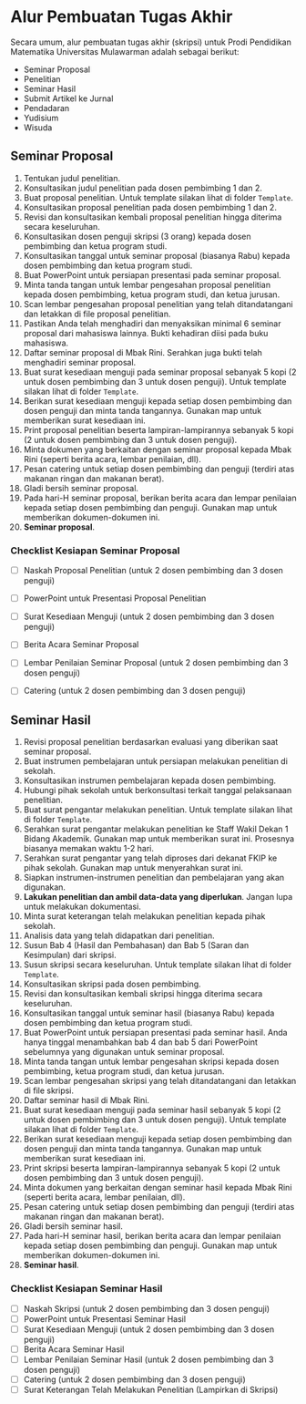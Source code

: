 # Alur Pembuatan Tugas Akhir

Secara umum, alur pembuatan tugas akhir (skripsi) untuk Prodi Pendidikan Matematika Universitas Mulawarman adalah sebagai berikut:

 - Seminar Proposal
 - Penelitian
 - Seminar Hasil
 - Submit Artikel ke Jurnal
 - Pendadaran
 - Yudisium
 - Wisuda

## Seminar Proposal

 1. Tentukan judul penelitian.
 2. Konsultasikan judul penelitian pada dosen pembimbing 1 dan 2.
 3. Buat proposal penelitian. Untuk template silakan lihat di folder `Template`.
 4. Konsultasikan proposal penelitian pada dosen pembimbing 1 dan 2.
 5. Revisi dan konsultasikan kembali proposal penelitian hingga diterima secara keseluruhan.
 6. Konsultasikan dosen penguji skripsi (3 orang) kepada dosen pembimbing dan ketua program studi.
 7. Konsultasikan tanggal untuk seminar proposal (biasanya Rabu) kepada dosen pembimbing dan ketua program studi.
 8. Buat PowerPoint untuk persiapan presentasi pada seminar proposal.
 9. Minta tanda tangan untuk lembar pengesahan proposal penelitian kepada dosen pembimbing, ketua program studi, dan ketua jurusan.
 10. Scan lembar pengesahan proposal penelitian yang telah ditandatangani dan letakkan di file proposal penelitian.
 11. Pastikan Anda telah menghadiri dan menyaksikan minimal 6 seminar proposal dari mahasiswa lainnya. Bukti kehadiran diisi pada buku mahasiswa.
 12. Daftar seminar proposal di Mbak Rini. Serahkan juga bukti telah menghadiri seminar proposal.
 13. Buat surat kesediaan menguji pada seminar proposal sebanyak 5 kopi (2 untuk dosen pembimbing dan 3 untuk dosen penguji). Untuk template silakan lihat di folder `Template`.
 14. Berikan surat kesediaan menguji kepada setiap dosen pembimbing dan dosen penguji dan minta tanda tangannya. Gunakan map untuk memberikan surat kesediaan ini.
 15. Print proposal penelitian beserta lampiran-lampirannya sebanyak 5 kopi (2 untuk dosen pembimbing dan 3 untuk dosen penguji).
 16. Minta dokumen yang berkaitan dengan seminar proposal kepada Mbak Rini (seperti berita acara, lembar penilaian, dll).
 17. Pesan catering untuk setiap dosen pembimbing dan penguji (terdiri atas makanan ringan dan makanan berat).
 18. Gladi bersih seminar proposal.
 19. Pada hari-H seminar proposal, berikan berita acara dan lempar penilaian kepada setiap dosen pembimbing dan penguji. Gunakan map untuk memberikan dokumen-dokumen ini.
 20. **Seminar proposal**.

### Checklist Kesiapan Seminar Proposal

 - [ ] Naskah Proposal Penelitian (untuk 2 dosen pembimbing dan 3 dosen penguji)
 - [ ] PowerPoint untuk Presentasi Proposal Penelitian
 - [ ] Surat Kesediaan Menguji (untuk 2 dosen pembimbing dan 3 dosen penguji)
 - [ ] Berita Acara Seminar Proposal
 - [ ] Lembar Penilaian Seminar Proposal (untuk 2 dosen pembimbing dan 3 dosen penguji)
 - [ ] Catering (untuk 2 dosen pembimbing dan 3 dosen penguji)


## Seminar Hasil

 1. Revisi proposal penelitian berdasarkan evaluasi yang diberikan saat seminar proposal.
 2. Buat instrumen pembelajaran untuk persiapan melakukan penelitian di sekolah.
 3. Konsultasikan instrumen pembelajaran kepada dosen pembimbing.
 4. Hubungi pihak sekolah untuk berkonsultasi terkait tanggal pelaksanaan penelitian.
 5. Buat surat pengantar melakukan penelitian. Untuk template silakan lihat di folder `Template`.
 6. Serahkan surat pengantar melakukan penelitian ke Staff Wakil Dekan 1 Bidang Akademik. Gunakan map untuk memberikan surat ini. Prosesnya biasanya memakan waktu 1-2 hari.
 7. Serahkan surat pengantar yang telah diproses dari dekanat FKIP ke pihak sekolah. Gunakan map untuk menyerahkan surat ini.
 8. Siapkan instrumen-instrumen penelitian dan pembelajaran yang akan digunakan.
 9. **Lakukan penelitian dan ambil data-data yang diperlukan**. Jangan lupa untuk melakukan dokumentasi.
 10. Minta surat keterangan telah melakukan penelitian kepada pihak sekolah.
 11. Analisis data yang telah didapatkan dari penelitian.
 12. Susun Bab 4 (Hasil dan Pembahasan) dan Bab 5 (Saran dan Kesimpulan) dari skripsi.
 13. Susun skripsi secara keseluruhan. Untuk template silakan lihat di folder `Template`.
 14. Konsultasikan skripsi pada dosen pembimbing.
 15. Revisi dan konsultasikan kembali skripsi hingga diterima secara keseluruhan.
 16. Konsultasikan tanggal untuk seminar hasil (biasanya Rabu) kepada dosen pembimbing dan ketua program studi.
 17. Buat PowerPoint untuk persiapan presentasi pada seminar hasil. Anda hanya tinggal menambahkan bab 4 dan bab 5 dari PowerPoint sebelumnya yang digunakan untuk seminar proposal.
 18. Minta tanda tangan untuk lembar pengesahan skripsi kepada dosen pembimbing, ketua program studi, dan ketua jurusan.
 19. Scan lembar pengesahan skripsi yang telah ditandatangani dan letakkan di file skripsi.
 20. Daftar seminar hasil di Mbak Rini.
 21. Buat surat kesediaan menguji pada seminar hasil sebanyak 5 kopi (2 untuk dosen pembimbing dan 3 untuk dosen penguji). Untuk template silakan lihat di folder `Template`.
 22. Berikan surat kesediaan menguji kepada setiap dosen pembimbing dan dosen penguji dan minta tanda tangannya. Gunakan map untuk memberikan surat kesediaan ini.
 23. Print skripsi beserta lampiran-lampirannya sebanyak 5 kopi (2 untuk dosen pembimbing dan 3 untuk dosen penguji).
 24. Minta dokumen yang berkaitan dengan seminar hasil kepada Mbak Rini (seperti berita acara, lembar penilaian, dll).
 25. Pesan catering untuk setiap dosen pembimbing dan penguji (terdiri atas makanan ringan dan makanan berat).
 26. Gladi bersih seminar hasil.
 27. Pada hari-H seminar hasil, berikan berita acara dan lempar penilaian kepada setiap dosen pembimbing dan penguji. Gunakan map untuk memberikan dokumen-dokumen ini.
 28. **Seminar hasil**.

### Checklist Kesiapan Seminar Hasil

 - [ ] Naskah Skripsi (untuk 2 dosen pembimbing dan 3 dosen penguji)
 - [ ] PowerPoint untuk Presentasi Seminar Hasil
 - [ ] Surat Kesediaan Menguji (untuk 2 dosen pembimbing dan 3 dosen penguji)
 - [ ] Berita Acara Seminar Hasil
 - [ ] Lembar Penilaian Seminar Hasil (untuk 2 dosen pembimbing dan 3 dosen penguji)
 - [ ] Catering (untuk 2 dosen pembimbing dan 3 dosen penguji)
 - [ ] Surat Keterangan Telah Melakukan Penelitian (Lampirkan di Skripsi)
